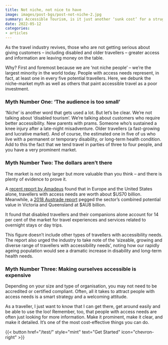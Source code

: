 ```yaml
---
title: Not niche, not nice to have
image: images/post-bgs/post-not-niche-2.jpg
summary: Accessible Tourism, is it just another ‘sunk cost’ for a struggling travel sector? Far from it. It's imperative for the future of the industry. We bust 3 myths.
date: 2022-05-12
categories:
- articles
---
```


As the travel industry revives, those who are not getting serious about giving customers – including disabled and older travellers – greater access and information are leaving money on the table.

Why? First and foremost because we are ‘not niche people’ – we’re the largest minority in the world today. People with access needs represent, in fact, at least one in every five potential travellers.
Here, we debunk the niche-market myth as well as others that paint accessible travel as a poor investment.

### Myth Number One: ‘The audience is too small’ ###
‘Niche’ is another word that gets used a lot. But let’s be clear. We’re not talking about ‘disabled tourism’. We’re talking about customers who require better accessibility.
New parents with prams. Someone who’s sustained a knee injury after a late-night misadventure. Older travellers (a fast-growing and lucrative market). And of course, the estimated one in five of us who live with a permanent or temporary disability, or long-term health condition.
Add to this the fact that we tend travel in parties of three to four people, and you have a very prominent market.

### Myth Number Two: The dollars aren’t there ###
The market is not only larger but more valuable than you think – and there is plenty of evidence to prove it.

A [recent report by Amadeus](https://amadeus.com/en/insights/blog/accessible-travel-report) found that in Europe and the United States alone, travellers with access needs are worth about $US70 billion.
Meanwhile, a [2018 Austrade report](https://www.tra.gov.au/Archive-TRA-Old-site/Research/View-all-publications/All-Publications/Destination-Visitor-Survey-results/Strategic-regional-research-reports/accessible-tourism-victoria-queensland)  pegged the sector’s combined potential value in Victoria and Queensland at $AU8 billion.

It found that disabled travellers and their companions alone account for 14 per cent of the market for travel experiences and services related to overnight stays or day trips.

This figure doesn’t include other types of travellers with accessibility needs. The report also urged the industry to take note of the ‘sizeable, growing and diverse range of travellers with accessibility needs’, noting how our rapidly ageing population would see a dramatic increase in disability and long-term health needs.

### Myth Number Three: Making ourselves accessible is expensive ###
Depending on your size and type of organisation, you may not need to be accredited or certified compliant. Often, all it takes to attract people with access needs is a smart strategy and a welcoming attitude.

As a traveller, I just want to know that I can get there, get around easily and be able to use the loo!
Remember, too, that people with access needs are often just looking for more information. Make it prominent, make it clear, and make it detailed. It’s one of the most cost-effective things you can do.

{{< button href="/test/" style="mint" text="Get Started" icon="chevron-right" >}}
